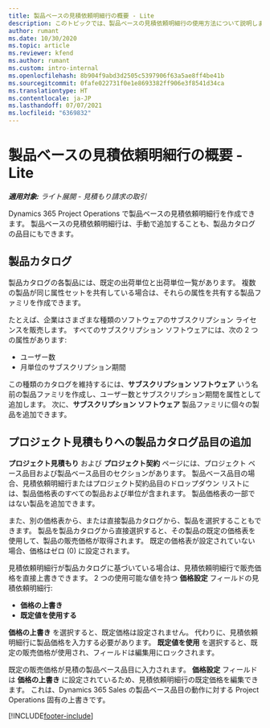```yaml
---
title: 製品ベースの見積依頼明細行の概要 - Lite
description: このトピックでは、製品ベースの見積依頼明細行の使用方法について説明します。
author: rumant
ms.date: 10/30/2020
ms.topic: article
ms.reviewer: kfend
ms.author: rumant
ms.custom: intro-internal
ms.openlocfilehash: 8b904f9abd3d2505c5397906f63a5ae8ff4be41b
ms.sourcegitcommit: 0fafe022731f0e1e8693382ff906e3f8541d34ca
ms.translationtype: HT
ms.contentlocale: ja-JP
ms.lasthandoff: 07/07/2021
ms.locfileid: "6369832"
---
```

# <a name="product-based-quote-lines-overview---lite"></a>製品ベースの見積依頼明細行の概要 - Lite

_**適用対象:** ライト展開 - 見積もり請求の取引_

Dynamics 365 Project Operations で製品ベースの見積依頼明細行を作成できます。 製品ベースの見積依頼明細行は、手動で追加することも、製品カタログの品目にもできます。

## <a name="product-catalog"></a>製品カタログ

製品カタログの各製品には、既定の出荷単位と出荷単位一覧があります。 複数の製品が同じ属性セットを共有している場合は、それらの属性を共有する製品ファミリを作成できます。 

たとえば、企業はさまざまな種類のソフトウェアのサブスクリプション ライセンスを販売します。 すべてのサブスクリプション ソフトウェアには、次の 2 つの属性があります:

- ユーザー数
- 月単位のサブスクリプション期間

この種類のカタログを維持するには、**サブスクリプション ソフトウェア** いう名前の製品ファミリを作成し、ユーザー数とサブスクリプション期間を属性として追加します。 次に、**サブスクリプション ソフトウェア** 製品ファミリに個々の製品を追加できます。

## <a name="add-product-catalog-items-to-a-project-quote"></a>プロジェクト見積もりへの製品カタログ品目の追加

**プロジェクト見積もり** および **プロジェクト契約** ページには、プロジェクト ベース品目および製品ベース品目のセクションがあります。 製品ベース品目の場合、見積依頼明細行またはプロジェクト契約品目のドロップダウン リストには、製品価格表のすべての製品および単位が含まれます。 製品価格表の一部ではない製品を追加できます。

また、別の価格表から、または直接製品カタログから、製品を選択することもできます。 製品を製品カタログから直接選択すると、その製品の既定の価格表を使用して、製品の販売価格が取得されます。 既定の価格表が設定されていない場合、価格はゼロ (0) に設定されます。

見積依頼明細行が製品カタログに基づいている場合は、見積依頼明細行で販売価格を直接上書きできます。 2 つの使用可能な値を持つ **価格設定** フィールドの見積依頼明細行:

- **価格の上書き**
- **既定値を使用する**

**価格の上書き** を選択すると、既定価格は設定されません。 代わりに、見積依頼明細行に製品価格を入力する必要があります。 **既定値を使用** を選択すると、既定の販売価格が使用され、フィールドは編集用にロックされます。

既定の販売価格が見積の製品ベース品目に入力されます。 **価格設定** フィールドは **価格の上書き** に設定されているため、見積依頼明細行の既定価格を編集できます。 これは、Dynamics 365 Sales の製品ベース品目の動作に対する Project Operations 固有の上書きです。


[!INCLUDE[footer-include](../../includes/footer-banner.md)]